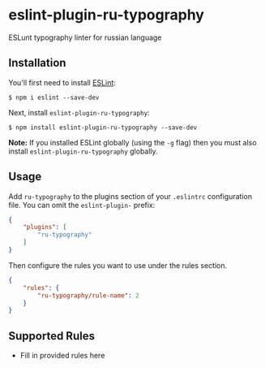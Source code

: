 # eslint-plugin-ru-typography

ESLunt typography linter for russian language

## Installation

You'll first need to install [ESLint](http://eslint.org):

```
$ npm i eslint --save-dev
```

Next, install `eslint-plugin-ru-typography`:

```
$ npm install eslint-plugin-ru-typography --save-dev
```

**Note:** If you installed ESLint globally (using the `-g` flag) then you must also install `eslint-plugin-ru-typography` globally.

## Usage

Add `ru-typography` to the plugins section of your `.eslintrc` configuration file. You can omit the `eslint-plugin-` prefix:

```json
{
    "plugins": [
        "ru-typography"
    ]
}
```


Then configure the rules you want to use under the rules section.

```json
{
    "rules": {
        "ru-typography/rule-name": 2
    }
}
```

## Supported Rules

* Fill in provided rules here





